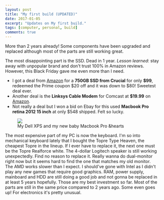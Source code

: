 ```yaml
---
layout: post
title: "My first build (UPDATED)"
date: 2017-01-05
excerpt: "Updates on My first build."
tags: [computer, personal, build]
comments: true
---
```


More than 2 years already! Some components have been upgraded and replaced although most of the parts are still working great. 

The most disappointing part is the SSD. Dead in 1 year. *Lesson learned*: stay away with unpopular brand and don't trust 100% in Amazon reviews. However, this Black Friday gave me even more than I need.
- I got a deal from [Amazon](https://www.amazon.com/gp/product/B01DUNLMUU/ref=oh_aui_detailpage_o05_s00?ie=UTF8&psc=1) for a **750GB SSD from Crucial** for only **$99**, redeemed the Prime coupon $20 off and it was down to $80! Sweetest deal ever.
- Another deal is the **Linksys Cable Modem** for Comcast at **$19.99** on [Amazon](https://www.amazon.com/gp/product/B006IJHK96/ref=oh_aui_detailpage_o07_s00?ie=UTF8&psc=1).
- Not really a deal but I won a bid on Ebay for this used **Macbook Pro retina 2012 15 inch** at only $548 shipped. Felt so lucky.

<figure>
<img src="https://lh3.googleusercontent.com/RBoBNH5YJK8tqXLXQISUvMvj7FtjDw1Fh7a7wuRrEKwMf3xegFJSPWhgPL7bMp3xabMH24smlqrtlGKUI-O2hB2TC9fezjhVKfMQro0_clHVkY-rTYxlTphYriqYd8hSwfZwVsxvAzt1vju6Fg4yME9Cg_OX_JTJv86O7Wrozw0NaihCFtql-12WePa5hKTx-nmhVsH0tDtxX2ubXoaVCpCvEwZJ8aQleDpcWVR8rkUyHYAJ3VxcWSeA6Us8JMkmSOq0xU1Ngr8bt83PMDgW4tb4od39la1buiKLyzanbXRjMc6YU9Tp0ppNz9GM61jd8BV-gLid7a1XqiDyEc0s_L3a3RMJG0QwdY9bs8L3EDK4XDoc-krXW-MPYjof0HvEEAnOyR09ORq_7OJYMHV-yYiGsIFt44LWCMfmBLx38fwoioUdRHOxZhseYtu9OHMK_hWMNPiwt0ZIskfWRcOZPIFFl6Xrgx5fBIZYLH1Ve0mIqt9og1HJe52cJSUd-n9zQKItzG-Xi_ZrR2Y9xUr-Qc9gvc5Mbjj6c6so30QGs-NRKM-oTLXQVRwW9KA94OSiJYGFVrxaEhfHgkLpMPB1W4clYEKFsQI_osFyCsEBdI3qfaEWhNZ51Q0eCpBnkFoYcad_X4m2F_MmZwzIcuyXcibhYHTOlhjS-Gr69CvNVcY=w2176-h1632-no">
<figcaption>My Dell XPS and my new baby Macbook Pro &hearts</figcaption>
</figure>


The most expensive part of my PC is now the keyboard. I'm so into mechanical keyboard lately that I bought the Topre Type Heaven, the cheapest Topre in the lineup. If I ever have to replace it, the next one must be the Topre Realforce white. 
The 4-dollar Logitech speaker is still working unexpectedly. Find no reason to replace it. 
Really wanna do dual-monitor right now but it seems hard to find the one that matches my old monitor. 
The AMD works slower than I expect. I should've gone with Intel as I didn't play any new games that require good graphics. RAM, power supply, mainboard and HDD are still doing a good job and not gonna be replaced in at least 5 years hopefully. 
Those are my best investment so far. Most of the parts are still in the same price compared to 2 years ago. Some even goes up! For electronics it's pretty unusual.
